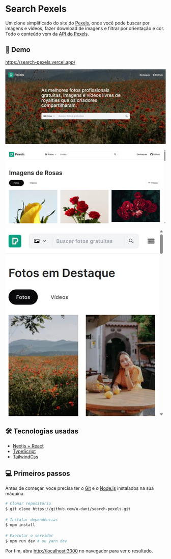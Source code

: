 # Search Pexels

Um clone simplificado do site do [Pexels](https://www.pexels.com/pt-br/), onde você pode buscar por imagens e vídeos, fazer download de imagens e filtrar por orientação e cor. Todo o conteúdo vem da [API do Pexels](https://www.pexels.com/pt-br/api/).

## 🌠 Demo

<a target="_blank" href="https://search-pexels.vercel.app/">https://search-pexels.vercel.app/</a>

![](public/demo/homepage.jpg)

![](public/demo/desktop.jpg)

![](public/demo/mobile.jpg)


## 🛠 Tecnologias usadas

-   [Nextjs + React](https://nextjs.org/)
-   [TypeScript](https://www.typescriptlang.org/pt/)
-   [TailwindCss](https://tailwindcss.com/)


## 💻 Primeiros passos
Antes de começar, voce precisa ter o [Git](https://git-scm.com) e o [Node.js](https://nodejs.org/en/) instalados na sua máquina.

```bash
# Clonar repositório
$ git clone https://github.com/u-dani/search-pexels.git

# Instalar dependências
$ npm install

# Executar o servidor
$ npm run dev # ou yarn dev
```

Por fim, abra [http://localhost:3000](http://localhost:3000) no navegador para ver o resultado.


